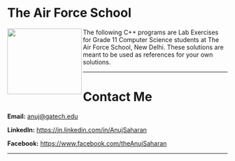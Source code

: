 # The Air Force School

<a href="http://www.tafssp.com/"><img src="http://www.tafssp.com/client_images/logo_105_center.png?636185460243362726" align="left" height="150" width="170"></a> 

The following C++ programs are Lab Exercises for Grade 11 Computer Science students at The Air Force School, New Delhi. These solutions are meant to be used as references for your own solutions. 

---

# Contact Me

**Email:** anuj@gatech.edu

**LinkedIn:** https://in.linkedin.com/in/AnujSaharan

**Facebook:** https://www.facebook.com/theAnujSaharan

---
